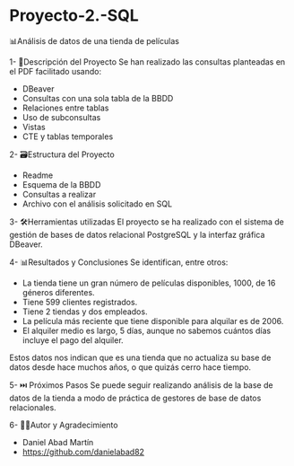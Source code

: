 # Proyecto-2.-SQL
📊Análisis de datos de una tienda de películas

1-	📒Descripción del Proyecto
Se han realizado las consultas planteadas en el PDF facilitado usando:
  - DBeaver
  -	Consultas con una sola tabla de la BBDD
  - Relaciones entre tablas
  - Uso de subconsultas
  - Vistas
  - CTE y tablas temporales 

2-	🗃️Estructura del Proyecto
  - Readme
  - Esquema de la BBDD
  - Consultas a realizar
  - Archivo con el análisis solicitado en SQL

3-	🛠️Herramientas utilizadas
El proyecto se ha realizado con el sistema de gestión de bases de datos relacional PostgreSQL y la interfaz gráfica DBeaver.

4-	📊Resultados y Conclusiones
Se identifican, entre otros:
  -	La tienda tiene un gran número de películas disponibles, 1000, de 16 géneros diferentes.
  -	Tiene 599 clientes registrados.
  -	Tiene 2 tiendas y dos empleados.
  -	La película más reciente que tiene disponible para alquilar es de 2006.
  -	El alquiler medio es largo, 5 días, aunque no sabemos cuántos días incluye el pago del alquiler.

Estos datos nos indican que es una tienda que no actualiza su base de datos desde hace muchos años, o que quizás cerro hace tiempo.

5-	⏭️ Próximos Pasos
Se puede seguir realizando análisis de la base de datos de la tienda a modo de práctica de gestores de base de datos relacionales.

6-	✍🏼Autor y Agradecimiento
-	Daniel Abad Martín
-	https://github.com/danielabad82

